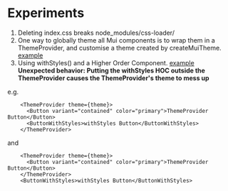 # Experiments

1. Deleting index.css breaks node_modules/css-loader/
2. One way to globally theme all Mui components is to wrap them in a ThemeProvider, and customise a theme created by createMuiTheme. [example](https://github.com/mui-org/material-ui/tree/master/examples/create-react-app/src)
3. Using withStyles() and a Higher Order Component. [example](https://material-ui.com/styles/basics/)
**Unexpected behavior: Putting the withStyles HOC outside the ThemeProvider causes the ThemeProvider's theme to mess up**

e.g.

        <ThemeProvider theme={theme}>
          <Button variant="contained" color="primary">ThemeProvider Button</Button>
          <ButtonWithStyles>withStyles Button</ButtonWithStyles>
        </ThemeProvider>

and 

        <ThemeProvider theme={theme}>
          <Button variant="contained" color="primary">ThemeProvider Button</Button>
        </ThemeProvider>
        <ButtonWithStyles>withStyles Button</ButtonWithStyles>

